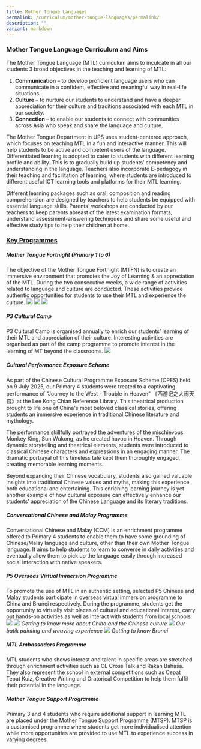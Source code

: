 ```yaml
---
title: Mother Tongue Languages
permalink: /curriculum/mother-tongue-languages/permalink/
description: ""
variant: markdown
---
```

### **Mother Tongue Language Curriculum and Aims**

The Mother Tongue Language (MTL) curriculum aims to inculcate in all our students 3 broad objectives in the teaching and learning of MTL:  
1. **Communication**&nbsp;– to develop proficient language users who can communicate in a confident, effective and meaningful way in real-life situations.
2. **Culture**&nbsp;– to nurture our students to understand and have a deeper appreciation for their culture and traditions associated with each MTL in our society.
3. **Connection**&nbsp;– to enable our students to connect with communities across Asia who speak and share the language and culture.

The Mother Tongue Department in UPS uses student-centered approach, which focuses on teaching MTL in a fun and interactive manner.  This will help students to be active and competent users of the language. Differentiated learning is adopted to cater to students with different learning profile and ability. This is to gradually build up students’ competency and understanding in the language. Teachers also incorporate E-pedagogy in their teaching and facilitation of learning, where students are introduced to different useful ICT learning tools and platforms for their MTL learning.

Different learning packages such as oral, composition and reading comprehension are designed by teachers to help students be equipped with essential language skills. Parents’ workshops are conducted by our teachers to keep parents abreast of the latest examination formats, understand assessment-answering techniques and share some useful and effective study tips to help their children at home.

### **<u>Key Programmes</u>**
##### **Mother Tongue Fortnight (Primary 1 to 6)**
The objective of the Mother Tongue Fortnight (MTFN) is to create an immersive environment that promotes the Joy of Learning &amp; an appreciation of the MTL. During the two consecutive weeks, a wide range of activities related to language and culture are conducted. These activities provide authentic opportunities for students to use their MTL and experience the culture.
![](/images/Curriculum/2023/MT/CL%20Fortnight.jpg)
![](/images/Curriculum/2023/MT/ML%20Fortnight.jpg)
![](/images/Curriculum/2023/MT/TL%20Fortnight.jpg)

##### **P3 Cultural Camp**
P3 Cultural Camp is organised annually to enrich our students’ learning of their MTL and appreciation of their culture. Interesting activities are organised as part of the camp programme to promote interest in the learning of MT beyond the classrooms.
![](/images/Curriculum/2023/MT/MT%20P3%20Cultural.jpg)

##### **Cultural Performance Exposure Scheme**

As part of the Chinese Cultural Programme Exposure Scheme (CPES) held on 9 July 2025, our Primary 4 students were treated to a captivating performance of "Journey to the West - Trouble in Heaven" 《西游记之大闹天宫》at the Lee Kong Chian Reference Library. This theatrical production brought to life one of China's most beloved classical stories, offering students an immersive experience in traditional Chinese literature and mythology.

The performance skillfully portrayed the adventures of the mischievous Monkey King, Sun Wukong, as he created havoc in Heaven. Through dynamic storytelling and theatrical elements, students were introduced to classical Chinese characters and expressions in an engaging manner. The dramatic portrayal of this timeless tale kept them thoroughly engaged, creating memorable learning moments. 

Beyond expanding their Chinese vocabulary, students also gained valuable insights into traditional Chinese values and myths, making this experience both educational and entertaining. This enriching learning journey is yet another example of how cultural exposure can effectively enhance our students' appreciation of the Chinese Language and its literary traditions.


##### **Conversational Chinese and Malay Programme**
Conversational Chinese and Malay (CCM) is an enrichment programme offered to Primary 4 students to enable them to have some grounding of Chinese/Malay language and culture, other than their own Mother Tongue language. It aims to help students to learn to converse in daily activities and eventually allow them to pick up the language easily through increased social interaction with native speakers. 

##### **P5 Overseas Virtual Immersion Programme**
To promote the use of MTL in an authentic setting, selected P5 Chinese and Malay students participate in overseas virtual immersion programme to China and Brunei respectively. During the programme, students get the opportunity to virtually visit places of cultural and educational interest, carry out hands-on activities as well as interact with students from local schools.
![](/images/Curriculum/2023/MT/CL1.jpg)
![](/images/Curriculum/2023/MT/CL2.jpg)
*Getting to know more about China and
the Chinese culture*
![](/images/Curriculum/2023/MT/ML1.jpg)
*Our batik painting and weaving experience*
![](/images/Curriculum/2023/MT/ML2.jpg)
*Getting to know Brunei*

##### **MTL Ambassadors Programme**
MTL students who shows interest and talent in specific areas are stretched through enrichment activities such as CL Cross Talk and Rakan Bahasa. They also represent the school in external competitions such as Cepat Tepat Kuiz, Creative Writing and Oratorical Competition to help them fulfil their potential in the language. 

##### **Mother Tongue Support Programme**
Primary 3 and 4 students who require additional support in learning MTL are placed under the Mother Tongue Support Programme (MTSP). MTSP is a customised programme where students get more individualised attention while more opportunities are provided to use MTL to experience success in varying degrees.